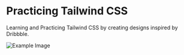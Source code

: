 # Practicing Tailwind CSS

Learning and Practicing Tailwind CSS by creating designs inspired by Dribbble.

![Example Image](https://cdn.dribbble.com/users/5590809/screenshots/18149106/media/fb1691d1a50e7b18ac7280a4863d6020.png)
